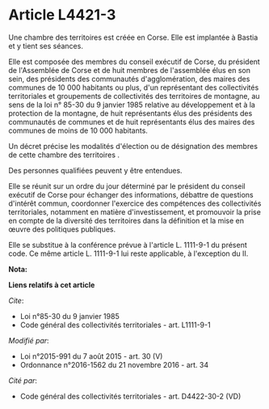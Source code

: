 # Article L4421-3

Une chambre des territoires est créée en Corse. Elle est implantée à Bastia et y tient ses séances.

Elle est composée des membres du conseil exécutif de Corse, du président de l'Assemblée de Corse et de huit membres de
l'assemblée élus en son sein, des présidents des communautés d'agglomération, des maires des communes de 10 000 habitants ou
plus, d'un représentant des collectivités territoriales et groupements de collectivités des territoires de montagne, au sens
de la loi n° 85-30 du 9 janvier 1985 relative au développement et à la protection de la montagne, de huit représentants élus
des présidents des communautés de communes et de huit représentants élus des maires des communes de moins de 10 000
habitants. 

Un décret précise les modalités d'élection ou de désignation des membres de cette chambre des territoires . 

Des personnes qualifiées peuvent y être entendues. 

Elle se réunit sur un ordre du jour déterminé par le président du conseil exécutif de Corse pour échanger des informations,
débattre de questions d'intérêt commun, coordonner l'exercice des compétences des collectivités territoriales, notamment en
matière d'investissement, et promouvoir la prise en compte de la diversité des territoires dans la définition et la mise en
œuvre des politiques publiques.

Elle se substitue à la conférence prévue à l'article L. 1111-9-1 du présent code. Ce même article L. 1111-9-1 lui reste
applicable, à l'exception du II.

**Nota:**



**Liens relatifs à cet article**

_Cite_:

  - Loi n°85-30 du 9 janvier 1985
  - Code général des collectivités territoriales - art. L1111-9-1

_Modifié par_:

  - Loi n°2015-991 du 7 août 2015 - art. 30 (V)
  - Ordonnance n°2016-1562 du 21 novembre 2016 - art. 34

_Cité par_:

  - Code général des collectivités territoriales - art. D4422-30-2 (VD)
